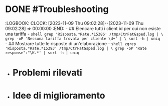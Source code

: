 # DONE #Troubleshooting
:LOGBOOK:
CLOCK: [2023-11-09 Thu 09:02:28]--[2023-11-09 Thu 09:02:28] =>  00:00:00
:END:
	- ## Elencare tutti i client id per cui non esiste una tariffa
		- ```shell
		  grep 'Risposta.*Rate.*15386' /tmp/CtrFatGsped.log | \
		  	grep -oP 'Nessuna tariffa trovata per cliente \d+' | \
		  	sort -h | uniq
		  ```
	- ## Mostrare tutte le risposte di un'elaborazione
		- ```shell
		  zgrep 'Risposta.*Rate.*15393' /tmp/CtrFatGsped.log | \
		  	grep -oP 'Rate response":"\K.*' | sort -h | uniq
		  ```
- # Problemi rilevati
- # Idee di miglioramento